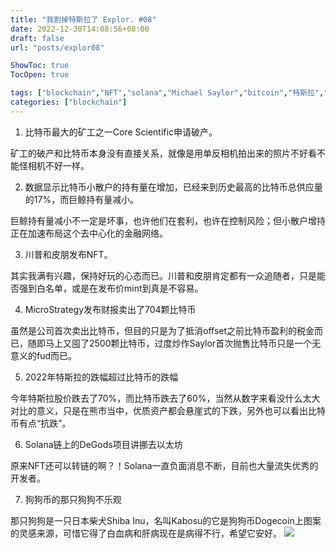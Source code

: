 ```yaml
---
title: "我割掉特斯拉了 Explor. #08"
date: 2022-12-30T14:08:56+08:00
draft: false
url: "posts/explor08"

ShowToc: true
TocOpen: true

tags: ["blockchain","NFT","solana","Michael Saylor","bitcoin","特斯拉","Tesla","dogecoin"]
categories: ["blockchain"]
---
```


1. 比特币最大的矿工之一Core Scientific申请破产。

矿工的破产和比特币本身没有直接关系，就像是用单反相机拍出来的照片不好看不能怪相机不好一样。

2. 数据显示比特币小散户的持有量在增加，已经来到历史最高的比特币总供应量的17%，而巨鲸持有量减小。

巨鲸持有量减小不一定是坏事，也许他们在套利，也许在控制风险；但小散户增持正在加速布局这个去中心化的金融网络。

3. 川普和皮朋发布NFT。

其实我满有兴趣，保持好玩的心态而已。川普和皮朋肯定都有一众追随者，只是能否强到白名单，或是在发布价mint到真是不容易。

4. MicroStrategy发布财报卖出了704颗比特币

虽然是公司首次卖出比特币，但目的只是为了抵消offset之前比特币盈利的税金而已，随即马上又囤了2500颗比特币，过度炒作Saylor首次抛售比特币只是一个无意义的fud而已。

5. 2022年特斯拉的跌幅超过比特币的跌幅

今年特斯拉股价跌去了70%，而比特币跌去了60%，当然从数字来看没什么太大对比的意义，只是在熊市当中，优质资产都会悬崖式的下跌，另外也可以看出比特币有点“抗跌”。

6. Solana链上的DeGods项目讲挪去以太坊

原来NFT还可以转链的啊？！Solana一直负面消息不断，目前也大量流失优秀的开发者。

7. 狗狗币的那只狗狗不乐观

那只狗狗是一只日本柴犬Shiba Inu，名叫Kabosu的它是狗狗币Dogecoin上图案的灵感来源，可惜它得了白血病和肝病现在是病得不行，希望它安好。
![](/img/dogecoin.png)